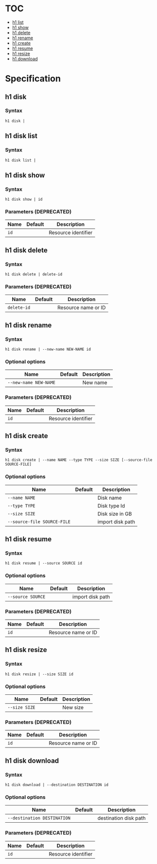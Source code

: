 # TOC

* [h1 list](#h1-list)
* [h1 show](#h1-show)
* [h1 delete](#h1-delete)
* [h1 rename](#h1-rename)
* [h1 create](#h1-create)
* [h1 resume](#h1-resume)
* [h1 resize](#h1-resize)
* [h1 download](#h1-download)


# Specification

## h1 disk

### Syntax

```h1 disk | ```

## h1 disk list

### Syntax

```h1 disk list | ```

## h1 disk show

### Syntax

```h1 disk show | id```

### Parameters (DEPRECATED)

| Name | Default | Description | 
| ---- | ------- | ----------- |
| ```id``` |  | Resource identifier |

## h1 disk delete

### Syntax

```h1 disk delete | delete-id```

### Parameters (DEPRECATED)

| Name | Default | Description | 
| ---- | ------- | ----------- |
| ```delete-id``` |  | Resource name or ID |

## h1 disk rename

### Syntax

```h1 disk rename | --new-name NEW-NAME id```

### Optional options

| Name | Default | Description | 
| ---- | ------- | ----------- |
| ```--new-name NEW-NAME``` |  | New name |

### Parameters (DEPRECATED)

| Name | Default | Description | 
| ---- | ------- | ----------- |
| ```id``` |  | Resource identifier |

## h1 disk create

### Syntax

```h1 disk create | --name NAME --type TYPE --size SIZE [--source-file SOURCE-FILE]```

### Optional options

| Name | Default | Description | 
| ---- | ------- | ----------- |
| ```--name NAME``` |  | Disk name |
| ```--type TYPE``` |  | Disk type Id |
| ```--size SIZE``` |  | Disk size in GB |
| ```--source-file SOURCE-FILE``` |  | import disk path |

## h1 disk resume

### Syntax

```h1 disk resume | --source SOURCE id```

### Optional options

| Name | Default | Description | 
| ---- | ------- | ----------- |
| ```--source SOURCE``` |  | import disk path |

### Parameters (DEPRECATED)

| Name | Default | Description | 
| ---- | ------- | ----------- |
| ```id``` |  | Resource name or ID |

## h1 disk resize

### Syntax

```h1 disk resize | --size SIZE id```

### Optional options

| Name | Default | Description | 
| ---- | ------- | ----------- |
| ```--size SIZE``` |  | New size |

### Parameters (DEPRECATED)

| Name | Default | Description | 
| ---- | ------- | ----------- |
| ```id``` |  | Resource name or ID |

## h1 disk download

### Syntax

```h1 disk download | --destination DESTINATION id```

### Optional options

| Name | Default | Description | 
| ---- | ------- | ----------- |
| ```--destination DESTINATION``` |  | destination disk path |

### Parameters (DEPRECATED)

| Name | Default | Description | 
| ---- | ------- | ----------- |
| ```id``` |  | Resource identifier |

